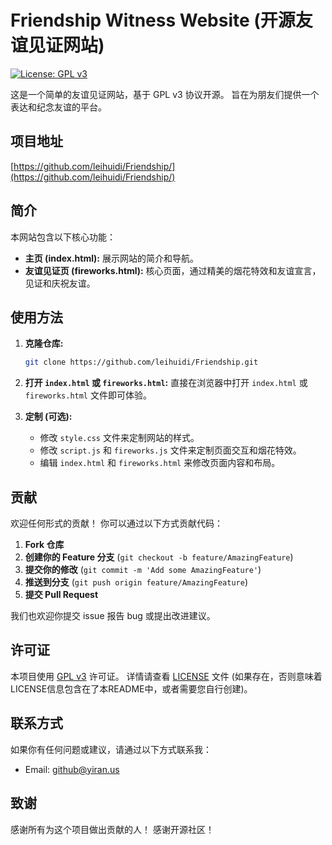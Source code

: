 # Friendship Witness Website (开源友谊见证网站)

[![License: GPL v3](https://img.shields.io/badge/License-GPLv3-blue.svg)](https://www.gnu.org/licenses/gpl-3.0)

这是一个简单的友谊见证网站，基于 GPL v3 协议开源。  旨在为朋友们提供一个表达和纪念友谊的平台。

## 项目地址

[https://github.com/leihuidi/Friendship/](https://github.com/leihuidi/Friendship/)

## 简介

本网站包含以下核心功能：

*   **主页 (index.html):**  展示网站的简介和导航。
*   **友谊见证页 (fireworks.html):**  核心页面，通过精美的烟花特效和友谊宣言，见证和庆祝友谊。

## 使用方法

1.  **克隆仓库:**

    ```bash
    git clone https://github.com/leihuidi/Friendship.git
    ```

2.  **打开 `index.html` 或 `fireworks.html`:**  直接在浏览器中打开 `index.html` 或 `fireworks.html` 文件即可体验。

3.  **定制 (可选):**

    *   修改 `style.css` 文件来定制网站的样式。
    *   修改 `script.js` 和 `fireworks.js` 文件来定制页面交互和烟花特效。
    *   编辑 `index.html` 和 `fireworks.html` 来修改页面内容和布局。

## 贡献

欢迎任何形式的贡献！  你可以通过以下方式贡献代码：

1.  **Fork 仓库**
2.  **创建你的 Feature 分支** (`git checkout -b feature/AmazingFeature`)
3.  **提交你的修改** (`git commit -m 'Add some AmazingFeature'`)
4.  **推送到分支** (`git push origin feature/AmazingFeature`)
5.  **提交 Pull Request**

我们也欢迎你提交 issue 报告 bug 或提出改进建议。

## 许可证

本项目使用 [GPL v3](https://www.gnu.org/licenses/gpl-3.0) 许可证。  详情请查看 [LICENSE](LICENSE) 文件 (如果存在，否则意味着LICENSE信息包含在了本README中，或者需要您自行创建)。

## 联系方式

如果你有任何问题或建议，请通过以下方式联系我：

*   Email: [github@yiran.us](mailto:github@yiran.us)

## 致谢

感谢所有为这个项目做出贡献的人！ 感谢开源社区！
